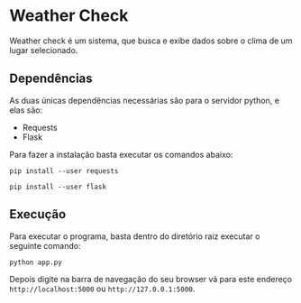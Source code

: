 # Weather Check

Weather check é um sistema, que busca e exibe dados sobre o clima de um lugar selecionado.

## Dependências

As duas únicas dependências necessárias são para o servidor python, e elas são:

- Requests
- Flask

Para fazer a instalação basta executar os comandos abaixo:

`pip install --user requests`

`pip install --user flask`

## Execução

Para executar o programa, basta dentro do diretório raiz executar o seguinte comando:

`python app.py`

Depois digite na barra de navegação do seu browser vá para este endereço `http://localhost:5000` ou `http://127.0.0.1:5000`.
